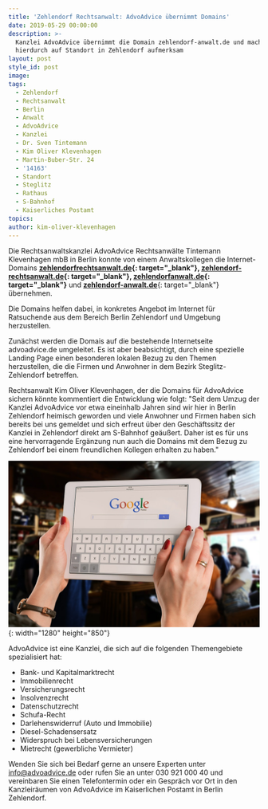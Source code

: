```yaml
---
title: 'Zehlendorf Rechtsanwalt: AdvoAdvice übernimmt Domains'
date: 2019-05-29 00:00:00
description: >-
  Kanzlei AdvoAdvice übernimmt die Domain zehlendorf-anwalt.de und macht
  hierdurch auf Standort in Zehlendorf aufmerksam
layout: post
style_id: post
image:
tags:
  - Zehlendorf
  - Rechtsanwalt
  - Berlin
  - Anwalt
  - AdvoAdvice
  - Kanzlei
  - Dr. Sven Tintemann
  - Kim Oliver Klevenhagen
  - Martin-Buber-Str. 24
  - '14163'
  - Standort
  - Steglitz
  - Rathaus
  - S-Bahnhof
  - Kaiserliches Postamt
topics:
author: kim-oliver-klevenhagen
---
```


Die Rechtsanwaltskanzlei AdvoAdvice Rechtsanwälte Tintemann Klevenhagen mbB in Berlin konnte von einem Anwaltskollegen die Internet-Domains **[zehlendorfrechtsanwalt.de](https://zehlendorfrechtsanwalt.de){: target="_blank"}, [zehlendorf-rechtsanwalt.de](https://zehlendorf-rechtsanwalt.de){: target="_blank"}, [zehlendorfanwalt.de](https://zehlendorfanwalt.de){: target="_blank"}** und [**zehlendorf-anwalt.de**](https://zehlendorf-anwalt.de){: target="_blank"} übernehmen.

Die Domains helfen dabei, in konkretes Angebot im Internet für Ratsuchende aus dem Bereich Berlin Zehlendorf und Umgebung herzustellen.

Zunächst werden die Domais auf die bestehende Internetseite advoadvice.de umgeleitet. Es ist aber beabsichtigt, durch eine spezielle Landing Page einen besonderen lokalen Bezug zu den Themen herzustellen, die die Firmen und Anwohner in dem Bezirk Steglitz-Zehlendorf betreffen.

Rechtsanwalt Kim Oliver Klevenhagen, der die Domains für AdvoAdvice sichern könnte kommentiert die Entwicklung wie folgt: "Seit dem Umzug der Kanzlei AdvoAdvice vor etwa eineinhalb Jahren sind wir hier in Berlin Zehlendorf heimisch geworden und viele Anwohner und Firmen haben sich bereits bei uns gemeldet und sich erfreut über den Geschäftssitz der Kanzlei in Zehlendorf direkt am S-Bahnhof geäu&szlig;ert. Daher ist es für uns eine hervorragende Ergänzung nun auch die Domains mit dem Bezug zu Zehlendorf bei einem freundlichen Kollegen erhalten zu haben."

![Google Suche - Foto Pixabay](/uploads/bar-621033-1280.jpg "Neue Domains für AdvoAdvice gesichert"){: width="1280" height="850"}

AdvoAdvice ist eine Kanzlei, die sich auf die folgenden Themengebiete spezialisiert hat:

* Bank- und Kapitalmarktrecht
* Immobilienrecht
* Versicherungsrecht
* Insolvenzrecht
* Datenschutzrecht
* Schufa-Recht
* Darlehenswiderruf (Auto und Immobilie)
* Diesel-Schadensersatz
* Widerspruch bei Lebensversicherungen
* Mietrecht (gewerbliche Vermieter)

Wenden Sie sich bei Bedarf gerne an unsere Experten unter info@advoadvice.de oder rufen Sie an unter 030 921 000 40 und vereinbaren Sie einen Telefontermin oder ein Gespräch vor Ort in den Kanzleiräumen von AdvoAdvice im Kaiserlichen Postamt in Berlin Zehlendorf.